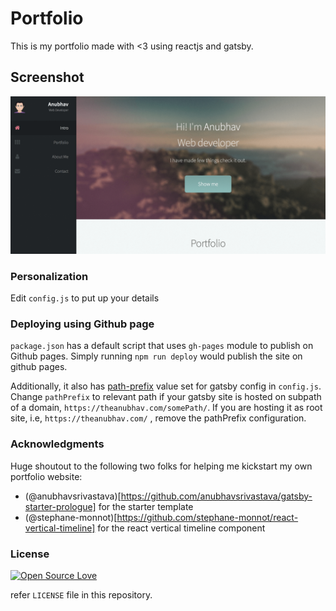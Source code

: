 # Portfolio

This is my portfolio made with <3 using reactjs and gatsby.

## Screenshot

![Screenshot](./src/assets/img/demo.png)

### Personalization

Edit `config.js` to put up your details

### Deploying using Github page

`package.json` has a default script that uses `gh-pages` module to publish on Github pages. Simply running `npm run deploy` would publish the site on github pages.

Additionally, it also has [path-prefix](https://www.gatsbyjs.org/docs/path-prefix/) value set for gatsby config in `config.js`. Change `pathPrefix` to relevant path if your gatsby site is hosted on subpath of a domain, `https://theanubhav.com/somePath/`. If you are hosting it as root site, i.e, `https://theanubhav.com/` , remove the pathPrefix configuration.

### Acknowledgments

Huge shoutout to the following two folks for helping me kickstart my own portfolio website:
* (@anubhavsrivastava)[https://github.com/anubhavsrivastava/gatsby-starter-prologue] for the starter template 
* (@stephane-monnot)[https://github.com/stephane-monnot/react-vertical-timeline] for the react vertical timeline component

### License

[![Open Source Love](https://badges.frapsoft.com/os/mit/mit.svg?v=102)](LICENSE)

refer `LICENSE` file in this repository.
